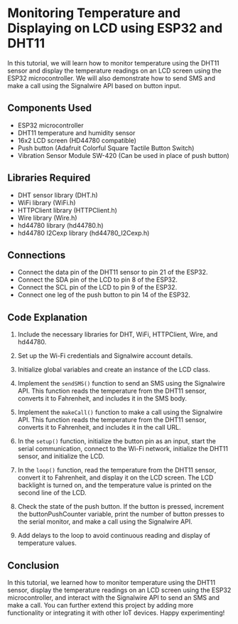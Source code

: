 # Monitoring Temperature and Displaying on LCD using ESP32 and DHT11

In this tutorial, we will learn how to monitor temperature using the DHT11 sensor and display the temperature readings on an LCD screen using the ESP32 microcontroller. We will also demonstrate how to send SMS and make a call using the Signalwire API based on button input.

## Components Used
- ESP32 microcontroller
- DHT11 temperature and humidity sensor
- 16x2 LCD screen (HD44780 compatible)
- Push button (Adafruit Colorful Square Tactile Button Switch)
- Vibration Sensor Module SW-420 (Can be used in place of push button)

## Libraries Required
- DHT sensor library (DHT.h)
- WiFi library (WiFi.h)
- HTTPClient library (HTTPClient.h)
- Wire library (Wire.h)
- hd44780 library (hd44780.h)
- hd44780 I2Cexp library (hd44780_I2Cexp.h)

## Connections
- Connect the data pin of the DHT11 sensor to pin 21 of the ESP32.
- Connect the SDA pin of the LCD to pin 8 of the ESP32.
- Connect the SCL pin of the LCD to pin 9 of the ESP32.
- Connect one leg of the push button to pin 14 of the ESP32.

## Code Explanation

1. Include the necessary libraries for DHT, WiFi, HTTPClient, Wire, and hd44780.

2. Set up the Wi-Fi credentials and Signalwire account details.

3. Initialize global variables and create an instance of the LCD class.

4. Implement the `sendSMS()` function to send an SMS using the Signalwire API. This function reads the temperature from the DHT11 sensor, converts it to Fahrenheit, and includes it in the SMS body.

5. Implement the `makeCall()` function to make a call using the Signalwire API. This function reads the temperature from the DHT11 sensor, converts it to Fahrenheit, and includes it in the call URL.

6. In the `setup()` function, initialize the button pin as an input, start the serial communication, connect to the Wi-Fi network, initialize the DHT11 sensor, and initialize the LCD.

7. In the `loop()` function, read the temperature from the DHT11 sensor, convert it to Fahrenheit, and display it on the LCD screen. The LCD backlight is turned on, and the temperature value is printed on the second line of the LCD.

8. Check the state of the push button. If the button is pressed, increment the buttonPushCounter variable, print the number of button presses to the serial monitor, and make a call using the Signalwire API.

9. Add delays to the loop to avoid continuous reading and display of temperature values.

## Conclusion

In this tutorial, we learned how to monitor temperature using the DHT11 sensor, display the temperature readings on an LCD screen using the ESP32 microcontroller, and interact with the Signalwire API to send an SMS and make a call. You can further extend this project by adding more functionality or integrating it with other IoT devices. Happy experimenting!
